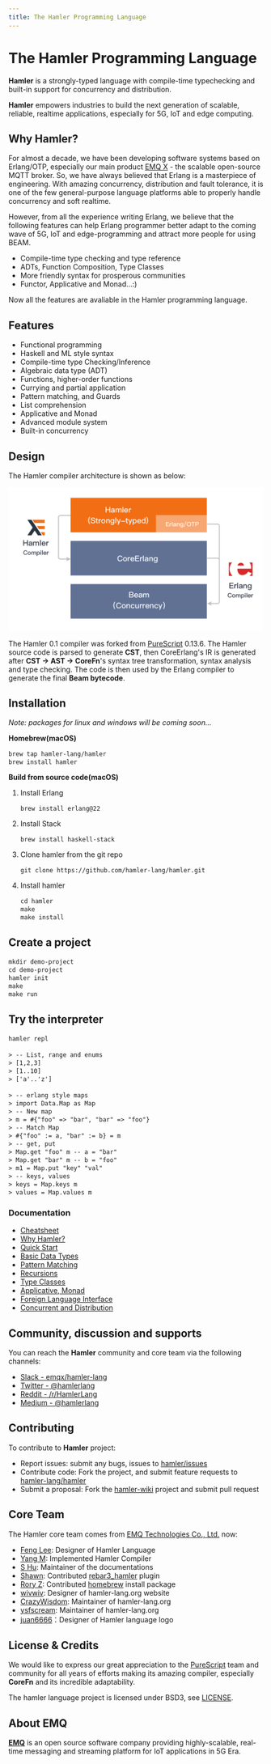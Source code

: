 ```yaml
---
title: The Hamler Programming Language
---
```


# The Hamler Programming Language

**Hamler** is a strongly-typed language with compile-time typechecking and built-in support for concurrency and distribution.

**Hamler** empowers industries to build the next generation of scalable, reliable, realtime applications, especially for 5G, IoT and edge computing.

## **Why Hamler?**

For almost a decade, we have been developing software systems based on Erlang/OTP, especially our main product [EMQ X](https://github.com/emqx/emqx) - the scalable open-source MQTT broker. So, we have always believed that Erlang is a masterpiece of engineering. With amazing concurrency, distribution and fault tolerance, it is one of the few general-purpose language platforms able to properly handle concurrency and soft realtime.

However, from all the experience writing Erlang, we believe that the following features can help Erlang programmer better adapt to the coming wave of 5G, IoT and edge-programming and attract more people for using BEAM.

- Compile-time type checking and type reference
- ADTs, Function Composition, Type Classes
- More friendly syntax for prosperous communities
- Functor, Applicative and Monad...:)

Now all the features are avaliable in the Hamler programming language.

## **Features**

- Functional programming
- Haskell and ML style syntax
- Compile-time type Checking/Inference
- Algebraic data type (ADT)
- Functions, higher-order functions
- Currying and partial application
- Pattern matching, and Guards
- List comprehension
- Applicative and Monad
- Advanced module system
- Built-in concurrency

## **Design**

The Hamler compiler architecture is shown as below:

![hamler-compiler](images/compiler.png)

The Hamler 0.1 compiler was forked from [PureScript][PureScriptHamler] 0.13.6. The Hamler source code is parsed to generate **CST**, then CoreErlang's IR is generated after **CST -> AST -> CoreFn**'s syntax tree transformation, syntax analysis and type checking. The code is then used by the Erlang compiler to generate the final **Beam bytecode**.

[PureScriptHamler]: https://github.com/hamler-lang/purescript

## **Installation**

*Note: packages for linux and windows will be coming soon...*

**Homebrew(macOS)**

  ```shell
  brew tap hamler-lang/hamler
  brew install hamler
  ```

**Build from source code(macOS)**

1. Install Erlang

   ```shell
   brew install erlang@22
   ```

2. Install Stack

   ```shell
   brew install haskell-stack
   ```

3. Clone hamler from the git repo

   ```shell
   git clone https://github.com/hamler-lang/hamler.git
   ```

4. Install hamler

   ```shell
   cd hamler
   make
   make install
   ```

## **Create a project**

  ```shell
  mkdir demo-project
  cd demo-project
  hamler init
  make
  make run
  ```

## **Try the interpreter**

  ```shell
  hamler repl

  > -- List, range and enums
  > [1,2,3]
  > [1..10]
  > ['a'..'z']

  > -- erlang style maps
  > import Data.Map as Map
  > -- New map
  > m = #{"foo" => "bar", "bar" => "foo"}
  > -- Match Map
  > #{"foo" := a, "bar" := b} = m
  > -- get, put
  > Map.get "foo" m -- a = "bar"
  > Map.get "bar" m -- b = "foo"
  > m1 = Map.put "key" "val"
  > -- keys, values
  > keys = Map.keys m
  > values = Map.values m
  ```

### **Documentation**

- [Cheatsheet][Cheatsheet]
- [Why Hamler?][WhyHamler]
- [Quick Start][QuickStart]
- [Basic Data Types][BasicDataTypes]
- [Pattern Matching][PatternMatching]
- [Recursions][Recursions]
- [Type Classes][TypeClasses]
- [Applicative, Monad][ApplicativeMonad]
- [Foreign Language Interface][FFI]
- [Concurrent and Distribution][ConcurrentAndDistribution]

[Cheatsheet]: https://github.com/hamler-lang/documentation/blob/master/Cheatsheet.md
[WhyHamler]: https://github.com/hamler-lang/documentation/blob/master/guides/01_WhyHamler.md
[QuickStart]: https://github.com/hamler-lang/documentation/blob/master/guides/02_QuickStart.md
[BasicDataTypes]: https://github.com/hamler-lang/documentation/blob/master/guides/03_BasicTypesFucntionsAndOperators.md
[PatternMatching]: https://github.com/hamler-lang/documentation/blob/master/guides/04_MoreTypesandPatternMatching.md
[Recursions]: https://github.com/hamler-lang/documentation/blob/master/guides/05_HigherOrderFunctionsAndRecursions.md
[TypeClasses]: https://github.com/hamler-lang/documentation/blob/master/guides/06_TypeClasses.md
[ApplicativeMonad]: https://github.com/hamler-lang/documentation/blob/master/guides/07_ApplicativeAndMonad.md
[FFI]: https://github.com/hamler-lang/documentation/blob/master/guides/ForeignLanguageInterface.md
[ConcurrentAndDistribution]: https://github.com/hamler-lang/documentation/blob/master/guides/ConcurrentAndDistribution.md

## **Community, discussion and supports**

You can reach the **Hamler** community and core team via the following channels:

- [Slack - emqx/hamler-lang](https://slack-invite.emqx.io/)
- [Twitter - @hamlerlang](https://twitter.com/hamlerlang)
- [Reddit - /r/HamlerLang](https://www.reddit.com/r/HamlerLang/)
- [Medium - @hamlerlang](https://medium.com/@hamlerlang)

## **Contributing**

To contribute to **Hamler** project:

- Report issues: submit any bugs, issues to [hamler/issues][hamler-issues]
- Contribute code: Fork the project, and submit feature requests to [hamler-lang/hamler][hamler-project]
- Submit a proposal: Fork the [hamler-wiki][hamler-wiki] project and submit pull request

[hamler-issues]: https://github.com/hamler-lang/hamler/issues
[hamler-project]: https://github.com/hamler-lang/hamler
[hamler-wiki]: https://github.com/hamler-lang/hamler-wiki

## **Core Team**

The Hamler core team comes from [EMQ Technologies Co., Ltd.](https://emqx.io/) now:

- [Feng Lee](https://github.com/emqplus): Designer of Hamler Language
- [Yang M](https://github.com/EMQ-YangM): Implemented Hamler Compiler
- [S Hu](https://github.com/SjWho): Maintainer of the documentations
- [Shawn](https://github.com/terry-xiaoyu): Contributed [rebar3_hamler][rebar3_hamler] plugin
- [Rory Z](https://github.com/zhanghongtong): Contributed [homebrew][homebrew] install package
- [wivwiv](https://github.com/wivwiv): Designer of hamler-lang.org website
- [CrazyWisdom](https://github.com/CrazyWisdom): Maintainer of hamler-lang.org
- [ysfscream](https://github.com/ysfscream): Maintainer of hamler-lang.org
- [juan6666](https://github.com/juan6666)：Designer of Hamler language logo

[homebrew]: https://github.com/hamler-lang/homebrew-hamler
[rebar3_hamler]: https://github.com/hamler-lang/rebar3_hamler

## **License & Credits**

We would like to express our great appreciation to the [PureScript][PureScriptSite] team and community for all years of efforts making its amazing compiler, especially **CoreFn** and its incredible adaptability.

The hamler language project is licensed under BSD3, see [LICENSE](./LICENSE).

[PureScriptSite]: https://www.purescript.org/

## **About EMQ**

[**EMQ**](https://emqx.io/) is an open source software company providing highly-scalable, real-time messaging and streaming platform for IoT applications in 5G Era.
